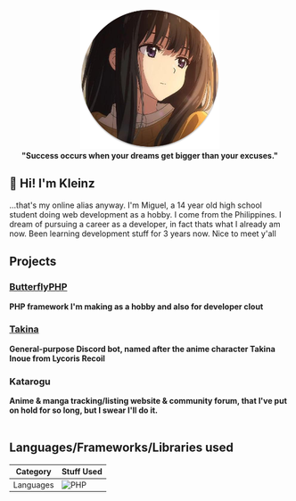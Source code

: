 <p align="center">
    <img height="250" src="images/takina.png"><br/>
    <b>"Success occurs when your dreams get bigger than your excuses."</b>
</p>

## 👋 Hi! I'm Kleinz
...that's my online alias anyway. I'm Miguel, a 14 year old high school student doing web development as a hobby. I come from the Philippines. I dream of pursuing a career as a developer, in fact thats what I already am now. Been learning development stuff for 3 years now. Nice to meet y'all

## Projects

<a href="#"><h3><b>ButterflyPHP</b></h3></a>
<b>PHP framework I'm making as a hobby and also for developer clout</b>
<a href="#"><h3><b>Takina</b></h3></a>
<b>General-purpose Discord bot, named after the anime character Takina Inoue from Lycoris Recoil</b>
<a><h3><b>Katarogu</b></h3></a>
<b>Anime & manga tracking/listing website & community forum, that I've put on hold for so long, but I swear I'll do it.</b><br/><br/>

<h2>Languages/Frameworks/Libraries used</h2>

| Category  | Stuff Used                                                                                          |
| --------- | --------------------------------------------------------------------------------------------------- |
| Languages | ![PHP](https://img.shields.io/badge/php-%23777BB4.svg?style=for-the-badge&logo=php&logoColor=white) |

